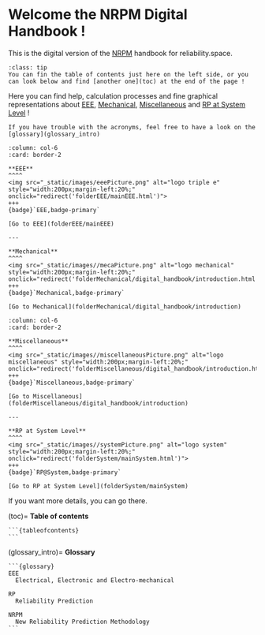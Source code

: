 # Welcome the NRPM Digital Handbook !


This is the digital version of the [NRPM](glossary_intro) handbook for reliability.space.

```{admonition} TIPS
:class: tip
You can fin the table of contents just here on the left side, or you can look below and find [another one](toc) at the end of the page ! 
```

Here you can find help, calculation processes and fine graphical representations about [EEE](folderEEE/mainEEE), [Mechanical](folderMechanical/digital_handbook/introduction), [Miscellaneous](folderMiscellaneous/digital_handbook/introduction) and [RP at System Level](folderSystem/mainSystem) !

```{note}
If you have trouble with the acronyms, feel free to have a look on the [glossary](glossary_intro)
```

````{panels}
:column: col-6
:card: border-2

**EEE**
^^^^
<img src="_static/images/eeePicture.png" alt="logo triple e" style="width:200px;margin-left:20%;" onclick="redirect('folderEEE/mainEEE.html')">
+++
{badge}`EEE,badge-primary`

[Go to EEE](folderEEE/mainEEE)

---

**Mechanical**
^^^^
<img src="_static/images//mecaPicture.png" alt="logo mechanical" style="width:200px;margin-left:20%;" onclick="redirect('folderMechanical/digital_handbook/introduction.html')">
+++
{badge}`Mechanical,badge-primary`

[Go to Mechanical](folderMechanical/digital_handbook/introduction)
````


````{panels}
:column: col-6
:card: border-2

**Miscellaneous**
^^^^
<img src="_static/images//miscellaneousPicture.png" alt="logo miscellaneous" style="width:200px;margin-left:20%;" onclick="redirect('folderMiscellaneous/digital_handbook/introduction.html')">
+++
{badge}`Miscellaneous,badge-primary`

[Go to Miscellaneous](folderMiscellaneous/digital_handbook/introduction)

---

**RP at System Level**
^^^^
<img src="_static/images//systemPicture.png" alt="logo system" style="width:200px;margin-left:20%;" onclick="redirect('folderSystem/mainSystem.html')">
+++
{badge}`RP@System,badge-primary`

[Go to RP at System Level](folderSystem/mainSystem)
````

If you want more details, you can go there.

(toc)=
**Table of contents**

````{dropdown} Click to show the table of contents
```{tableofcontents}
```
````

(glossary_intro)=
**Glossary**

````{dropdown} Click to show the glossary
```{glossary}
EEE
  Electrical, Electronic and Electro-mechanical

RP
  Reliability Prediction
  
NRPM
  New Reliability Prediction Methodology
```
````
